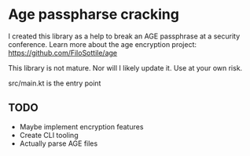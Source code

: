 # Age passpharse cracking
I created this library as a help to break an AGE passphrase at a security conference. 
Learn more about the age encryption project: https://github.com/FiloSottile/age

This library is not mature. Nor will I likely update it. Use at your own risk.

src/main.kt is the entry point

## TODO
* Maybe implement encryption features
* Create CLI tooling
* Actually parse AGE files
